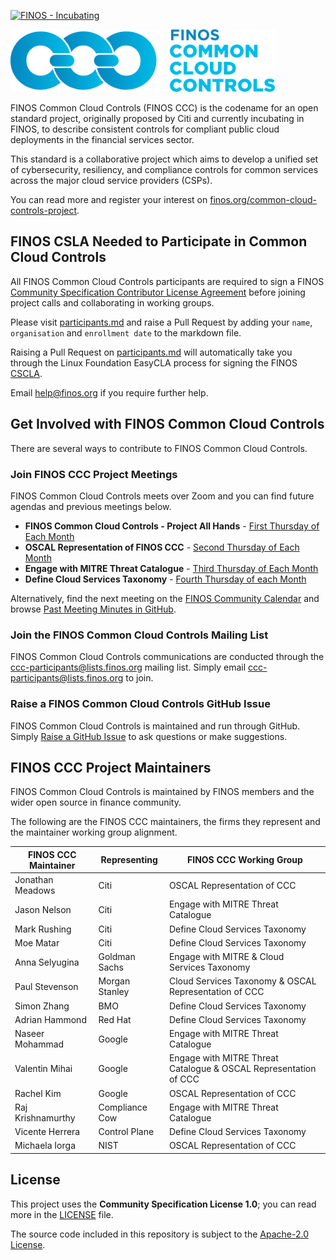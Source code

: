 [![FINOS - Incubating](https://cdn.jsdelivr.net/gh/finos/contrib-toolbox@master/images/badge-incubating.svg)](https://finosfoundation.atlassian.net/wiki/display/FINOS/Incubating)

<img height="100px" src="https://github.com/finos/branding/blob/master/project-logos/active-project-logos/FINOS%20Common%20Cloud%20Controls%20Logo/Horizontal/2023_FinosCCC_Horizontal.svg?raw=true"/>

FINOS Common Cloud Controls (FINOS CCC) is the codename for an open standard project, originally proposed by Citi and currently incubating in FINOS, to describe consistent controls for compliant public cloud deployments in the financial services sector.

This standard is a collaborative project which aims to develop a unified set of cybersecurity, resiliency, and compliance controls for common services across the major cloud service providers (CSPs).

You can read more and register your interest on [finos.org/common-cloud-controls-project](https://www.finos.org/common-cloud-controls-project).

## FINOS CSLA Needed to Participate in Common Cloud Controls

All FINOS Common Cloud Controls participants are required to sign a FINOS [Community Specification Contributor License Agreement](https://github.com/finos/standards-project-blueprint/blob/main/governance-documents/Getting%20Started.md#best-practices) before joining project calls and collaborating in working groups.

Please visit [participants.md](participants.md) and raise a Pull Request by adding your `name`, `organisation` and `enrollment date` to the markdown file. 

Raising a Pull Request on [participants.md](participants.md) will automatically take you through the Linux Foundation EasyCLA process for signing the FINOS [CSCLA](https://github.com/finos/standards-project-blueprint/blob/main/governance-documents/Getting%20Started.md#best-practices).

Email help@finos.org if you require further help.

## Get Involved with FINOS Common Cloud Controls

There are several ways to contribute to FINOS Common Cloud Controls.

### Join FINOS CCC Project Meetings
FINOS Common Cloud Controls meets over Zoom and you can find future agendas and previous meetings below.

- **FINOS Common Cloud Controls - Project All Hands** - [First Thursday of Each Month](https://github.com/finos/common-cloud-controls/issues?q=is%3Aissue+is%3Aopen+label%3Ameeting+label%3A%22All+Working+Groups%22)
- **OSCAL Representation of FINOS CCC** - [Second Thursday of Each Month](https://github.com/finos/common-cloud-controls/issues?q=is%3Aissue+is%3Aopen+label%3Ameeting+label%3A%22OSCAL+Representation+of+FINOS+CCC%22)
- **Engage with MITRE Threat Catalogue** - [Third Thursday of Each Month](https://github.com/finos/common-cloud-controls/issues?q=is%3Aissue+is%3Aopen+label%3Ameeting+label%3A%22Engage+with+MITRE+Threat+Catalogue%22)
- **Define Cloud Services Taxonomy** - [Fourth Thursday of each Month](https://github.com/finos/common-cloud-controls/issues?q=is%3Aissue+is%3Aopen+label%3A%22Define+Cloud+Services+Taxonomy%22+label%3Ameeting)

Alternatively, find the next meeting on the [FINOS Community Calendar](https://finos.org/calendar) and browse [Past Meeting Minutes in GitHub](https://github.com/finos/common-cloud-controls/labels/meeting).

### Join the FINOS Common Cloud Controls Mailing List 
FINOS Common Cloud Controls communications are conducted through the ccc-participants@lists.finos.org mailing list. Simply email [ccc-participants@lists.finos.org](mailto:ccc-participants@lists.finos.org) to join.

### Raise a FINOS Common Cloud Controls GitHub Issue

FINOS Common Cloud Controls is maintained and run through GitHub. Simply [Raise a GitHub Issue](https://github.com/finos/common-cloud-controls/issues/new/choose) to ask questions or make suggestions. 

## FINOS CCC Project Maintainers

FINOS Common Cloud Controls is maintained by FINOS members and the wider open source in finance community. 

The following are the FINOS CCC maintainers, the firms they represent and the maintainer working group alignment.   

| FINOS CCC Maintainer | Representing   | FINOS CCC Working Group                     |
| -------------------- | -------------- | ------------------------------------------- |
| Jonathan Meadows     | Citi           | OSCAL Representation of CCC                 |
| Jason Nelson         | Citi           | Engage with MITRE Threat Catalogue          |
| Mark Rushing         | Citi           | Define Cloud Services Taxonomy              |
| Moe Matar            | Citi           | Define Cloud Services Taxonomy              | 
| Anna Selyugina       | Goldman Sachs  | Engage with MITRE & Cloud Services Taxonomy |
| Paul Stevenson       | Morgan Stanley | Cloud Services Taxonomy & OSCAL Representation of CCC |
| Simon Zhang          | BMO            | Define Cloud Services Taxonomy              |  
| Adrian Hammond       | Red Hat        | Define Cloud Services Taxonomy              |
| Naseer Mohammad      | Google         | Engage with MITRE Threat Catalogue          |
| Valentin Mihai       | Google         | Engage with MITRE Threat Catalogue & OSCAL Representation of CCC|
| Rachel Kim           | Google         | OSCAL Representation of CCC                 | 
| Raj Krishnamurthy    | Compliance Cow | Engage with MITRE Threat Catalogue          | 
| Vicente Herrera      | Control Plane  | Define Cloud Services Taxonomy              |
| Michaela Iorga       | NIST           | OSCAL Representation of CCC                 | 

## License

This project uses the **Community Specification License 1.0**; you can read more in the [LICENSE](LICENSE) file.

The source code included in this repository is subject to the [Apache-2.0 License](https://www.apache.org/licenses/LICENSE-2.0).
